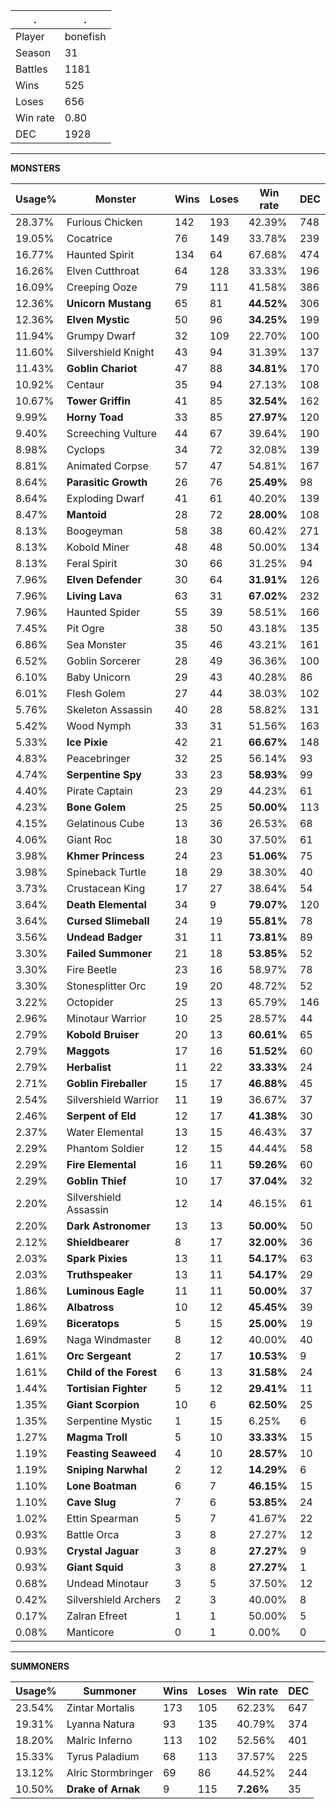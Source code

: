 .|.
|-|-
Player|bonefish
Season|31
Battles|1181
Wins|525
Loses|656
Win rate|0.80
DEC|1928

---
**MONSTERS**

Usage%|Monster|Wins|Loses|Win rate|DEC|
-|-|-|-|-|-|
28.37%|Furious Chicken|142|193|42.39%|748|
19.05%|Cocatrice|76|149|33.78%|239|
16.77%|Haunted Spirit|134|64|67.68%|474|
16.26%|Elven Cutthroat|64|128|33.33%|196|
16.09%|Creeping Ooze|79|111|41.58%|386|
12.36%|**Unicorn Mustang**|65|81|**44.52%**|306|
12.36%|**Elven Mystic**|50|96|**34.25%**|199|
11.94%|Grumpy Dwarf|32|109|22.70%|100|
11.60%|Silvershield Knight|43|94|31.39%|137|
11.43%|**Goblin Chariot**|47|88|**34.81%**|170|
10.92%|Centaur|35|94|27.13%|108|
10.67%|**Tower Griffin**|41|85|**32.54%**|162|
9.99%|**Horny Toad**|33|85|**27.97%**|120|
9.40%|Screeching Vulture|44|67|39.64%|190|
8.98%|Cyclops|34|72|32.08%|139|
8.81%|Animated Corpse|57|47|54.81%|167|
8.64%|**Parasitic Growth**|26|76|**25.49%**|98|
8.64%|Exploding Dwarf|41|61|40.20%|139|
8.47%|**Mantoid**|28|72|**28.00%**|108|
8.13%|Boogeyman|58|38|60.42%|271|
8.13%|Kobold Miner|48|48|50.00%|134|
8.13%|Feral Spirit|30|66|31.25%|94|
7.96%|**Elven Defender**|30|64|**31.91%**|126|
7.96%|**Living Lava**|63|31|**67.02%**|232|
7.96%|Haunted Spider|55|39|58.51%|166|
7.45%|Pit Ogre|38|50|43.18%|135|
6.86%|Sea Monster|35|46|43.21%|161|
6.52%|Goblin Sorcerer|28|49|36.36%|100|
6.10%|Baby Unicorn|29|43|40.28%|86|
6.01%|Flesh Golem|27|44|38.03%|102|
5.76%|Skeleton Assassin|40|28|58.82%|131|
5.42%|Wood Nymph|33|31|51.56%|163|
5.33%|**Ice Pixie**|42|21|**66.67%**|148|
4.83%|Peacebringer|32|25|56.14%|93|
4.74%|**Serpentine Spy**|33|23|**58.93%**|99|
4.40%|Pirate Captain|23|29|44.23%|61|
4.23%|**Bone Golem**|25|25|**50.00%**|113|
4.15%|Gelatinous Cube|13|36|26.53%|68|
4.06%|Giant Roc|18|30|37.50%|61|
3.98%|**Khmer Princess**|24|23|**51.06%**|75|
3.98%|Spineback Turtle|18|29|38.30%|40|
3.73%|Crustacean King|17|27|38.64%|54|
3.64%|**Death Elemental**|34|9|**79.07%**|120|
3.64%|**Cursed Slimeball**|24|19|**55.81%**|78|
3.56%|**Undead Badger**|31|11|**73.81%**|89|
3.30%|**Failed Summoner**|21|18|**53.85%**|52|
3.30%|Fire Beetle|23|16|58.97%|78|
3.30%|Stonesplitter Orc|19|20|48.72%|52|
3.22%|Octopider|25|13|65.79%|146|
2.96%|Minotaur Warrior|10|25|28.57%|44|
2.79%|**Kobold Bruiser**|20|13|**60.61%**|65|
2.79%|**Maggots**|17|16|**51.52%**|60|
2.79%|**Herbalist**|11|22|**33.33%**|24|
2.71%|**Goblin Fireballer**|15|17|**46.88%**|45|
2.54%|Silvershield Warrior|11|19|36.67%|37|
2.46%|**Serpent of Eld**|12|17|**41.38%**|30|
2.37%|Water Elemental|13|15|46.43%|37|
2.29%|Phantom Soldier|12|15|44.44%|58|
2.29%|**Fire Elemental**|16|11|**59.26%**|60|
2.29%|**Goblin Thief**|10|17|**37.04%**|32|
2.20%|Silvershield Assassin|12|14|46.15%|61|
2.20%|**Dark Astronomer**|13|13|**50.00%**|50|
2.12%|**Shieldbearer**|8|17|**32.00%**|36|
2.03%|**Spark Pixies**|13|11|**54.17%**|63|
2.03%|**Truthspeaker**|13|11|**54.17%**|29|
1.86%|**Luminous Eagle**|11|11|**50.00%**|37|
1.86%|**Albatross**|10|12|**45.45%**|39|
1.69%|**Biceratops**|5|15|**25.00%**|19|
1.69%|Naga Windmaster|8|12|40.00%|40|
1.61%|**Orc Sergeant**|2|17|**10.53%**|9|
1.61%|**Child of the Forest**|6|13|**31.58%**|24|
1.44%|**Tortisian Fighter**|5|12|**29.41%**|11|
1.35%|**Giant Scorpion**|10|6|**62.50%**|25|
1.35%|Serpentine Mystic|1|15|6.25%|6|
1.27%|**Magma Troll**|5|10|**33.33%**|15|
1.19%|**Feasting Seaweed**|4|10|**28.57%**|10|
1.19%|**Sniping Narwhal**|2|12|**14.29%**|6|
1.10%|**Lone Boatman**|6|7|**46.15%**|15|
1.10%|**Cave Slug**|7|6|**53.85%**|24|
1.02%|Ettin Spearman|5|7|41.67%|22|
0.93%|Battle Orca|3|8|27.27%|12|
0.93%|**Crystal Jaguar**|3|8|**27.27%**|9|
0.93%|**Giant Squid**|3|8|**27.27%**|1|
0.68%|Undead Minotaur|3|5|37.50%|12|
0.42%|Silvershield Archers|2|3|40.00%|8|
0.17%|Zalran Efreet|1|1|50.00%|5|
0.08%|Manticore|0|1|0.00%|0|

---
**SUMMONERS**

Usage%|Summoner|Wins|Loses|Win rate|DEC|
-|-|-|-|-|-|
23.54%|Zintar Mortalis|173|105|62.23%|647|
19.31%|Lyanna Natura|93|135|40.79%|374|
18.20%|Malric Inferno|113|102|52.56%|401|
15.33%|Tyrus Paladium|68|113|37.57%|225|
13.12%|Alric Stormbringer|69|86|44.52%|244|
10.50%|**Drake of Arnak**|9|115|**7.26%**|35|
